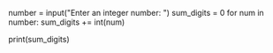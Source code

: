 number = input("Enter an integer number: ")
sum_digits = 0
for num in number:
    sum_digits += int(num)

print(sum_digits)
